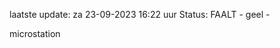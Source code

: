 laatste update: 
za 23-09-2023 16:22   uur 
Status: FAALT - geel - 
<div class="service Y">microstation</div>